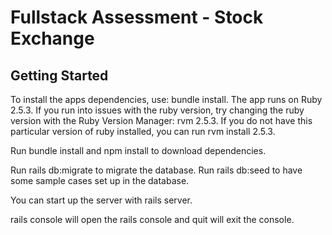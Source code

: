 # Fullstack Assessment - Stock Exchange

## Getting Started
To install the apps dependencies, use: bundle install. The app runs on Ruby 2.5.3. If you run into issues with the ruby version, try changing the ruby version with the Ruby Version Manager: rvm 2.5.3. If you do not have this particular version of ruby installed, you can run rvm install 2.5.3.

Run bundle install and npm install to download dependencies.

Run rails db:migrate to migrate the database.
Run rails db:seed to have some sample cases set up in the database.

You can start up the server with rails server.

rails console will open the rails console and quit will exit the console.
